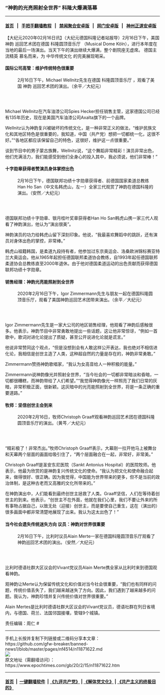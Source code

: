### “神韵的光亮照射全世界” 科隆大爆满落幕
------------------------

#### [首页](https://github.com/gfw-breaker/banned-news1/blob/master/README.md) &nbsp;&nbsp;|&nbsp;&nbsp; [手把手翻墙教程](https://github.com/gfw-breaker/guides/wiki) &nbsp;&nbsp;|&nbsp;&nbsp; [禁闻聚合安卓版](https://github.com/gfw-breaker/bn-android) &nbsp;&nbsp;|&nbsp;&nbsp; [网门安卓版](https://github.com/oGate2/oGate) &nbsp;&nbsp;|&nbsp;&nbsp; [神州正道安卓版](https://github.com/SzzdOgate/update) 



<div><p>
 【大纪元2020年02月16日讯】（大纪元德国科隆记者站报导）2月16日下午，美国
 <ok href="https://www.epochtimes.com/gb/tag/%E7%A5%9E%E9%9F%B5.html">
  神韵
 </ok>
 巡回艺术团在德国
 <ok href="https://www.epochtimes.com/gb/tag/%E7%A7%91%E9%9A%86%E5%9C%86%E9%A1%B6%E9%9F%B3%E4%B9%90%E5%8E%85.html">
  科隆圆顶音乐厅
 </ok>
 （Musical Dome Köln），进行本年度在当地的最后一场演出。当天下午的演出继续大爆满，整个剧院座无虚席。
 <ok href="https://www.epochtimes.com/gb/tag/%E5%BE%B7%E5%9B%BD%E4%B8%BB%E6%B5%81%E7%B2%BE%E8%8B%B1.html">
  德国主流精英
 </ok>
 慕名而来，为
 <ok href="https://www.epochtimes.com/gb/tag/%E4%B8%AD%E5%8D%8E%E4%BC%A0%E7%BB%9F%E6%96%87%E5%8C%96.html">
  中华传统文化
 </ok>
 的完美展现喝采。
</p>
<h4>
 国际公司高管：维护传统特色很重要
</h4>
<figure class="wp-caption aligncenter" id="attachment_11873819" style="width: 450px">
 <ok href="http://i.epochtimes.com/assets/uploads/2020/02/200216115740100101.jpg">
  <img alt="" class="wp-image-11873819 size-medium" src="http://i.epochtimes.com/assets/uploads/2020/02/200216115740100101-450x300.jpg"/>
 </ok>
 <br/><figcaption class="wp-caption-text">
  2月16日下午，Michael Wellnitz先生在德国
  <ok href="https://www.epochtimes.com/gb/tag/%E7%A7%91%E9%9A%86%E5%9C%86%E9%A1%B6%E9%9F%B3%E4%B9%90%E5%8E%85.html">
   科隆圆顶音乐厅
  </ok>
  ，观看了美国
  <ok href="https://www.epochtimes.com/gb/tag/%E7%A5%9E%E9%9F%B5.html">
   神韵
  </ok>
  巡回艺术团的演出。（余平／大纪元）
 </figcaption><br/>
</figure><br/>
<p>
 Michael Wellnitz在汽车油漆公司Spies Hecker担任销售主管，这家德国公司已经有135年历史，现在是美国汽车油漆公司Axalta旗下的一个品牌。
</p>
<p>
 Wellnitz认为神韵复兴被破坏的传统文化，是一种非常正义的做法，“维护民族文化和其地区特色是很重要的，我知道，中国（共产党）想把一切都统一化，这很不好。”“各地区都应该保留自己的特色，这很好，维护这一点很重要。”
</p>
<p>
 谈到节目中的男子蒙古族舞，Wellnitz说，“这个舞蹈非常精彩！演员非常出色，他们充满活力，我们能感受到他们全身心的投入其中，我必须说，他们非常棒！”
</p>
<h4>
 十字勋章获得者赞演员身体掌控出色
</h4>
<figure class="wp-caption aligncenter" id="attachment_11873964" style="width: 450px">
 <ok href="http://i.epochtimes.com/assets/uploads/2020/02/200216115704100101.jpg">
  <img alt="" class="wp-image-11873964 size-medium" src="http://i.epochtimes.com/assets/uploads/2020/02/200216115704100101-450x300.jpg"/>
 </ok>
 <br/><figcaption class="wp-caption-text">
  2月16日下午，德国联邦功绩十字勋章获得者、前德国国家柔道总教练Han Ho San（中文名韩虎山，左一）全家三代观赏了神韵在德国科隆的演出。（安然／大纪元）
 </figcaption><br/>
</figure><br/>
<p>
 德国联邦功绩十字勋章、银月桂叶奖章获得者Han Ho San韩虎山携一家三代人观看了神韵演出，他认为“演出很美”。
</p>
<p>
 神韵演员的功力给韩虎山留下深刻印象。他说，“我最喜欢舞蹈中的跳跃，还有演员对身体出色的掌控，非常棒。”
</p>
<p>
 韩虎山祖籍韩国，是柔道九段持有者，他参加过东京奥运会、洛桑欧洲锦标赛亚特兰大奥运会。他从1965年起担任德国联邦柔道协会教练，自1993年起任德国联邦柔道协会总教练直至2000年退休。由于他对德国柔道运动的出色贡献而获得德国联邦功绩十字勋章。
</p>
<h4>
 销售经理：神韵光亮能照射到全世界
</h4>
<figure class="wp-caption aligncenter" id="attachment_11873849" style="width: 450px">
 <ok href="http://i.epochtimes.com/assets/uploads/2020/02/200216115726100101.jpg">
  <img alt="" class="wp-image-11873849 size-medium" src="http://i.epochtimes.com/assets/uploads/2020/02/200216115726100101-450x300.jpg"/>
 </ok>
 <br/><figcaption class="wp-caption-text">
  2020年2月16日下午，Igor Zimmermann先生与朋友一起在德国科隆圆顶音乐厅，观看了美国神韵巡回艺术团带来演出。（余平／大纪元）
 </figcaption><br/>
</figure><br/>
<p>
 Igor Zimmermann先生是一家大公司的地区销售经理，他观看了神韵后感触很多。他表示，神韵节目中非常勇敢地提出一些话题，这让他非常惊讶，“例如一首歌中，歌词对进化论提出了质疑，甚至公开说进化论就是谎言。”
</p>
<p>
 他说非常赞同这个观点，“但是没想到会有人敢这样公开表达，我也绝对不相信进化论，我相信是创世主造了人类，这种超自然的力量是存在的，神韵非常勇敢。”
</p>
<p>
 Zimmermann赞扬神韵歌唱家，“我认为女高音给人一种积极的能量。”
</p>
<p>
 Zimmermann说神韵像光并照射全世界，“当今社会的一切都非常暗淡和昏暗，一切都很糟糕，而神韵带给了人们希望。”“我觉得神韵像光一样照亮了我们日常的灰暗，非常积极正面，很新颖。这灰暗中的光亮能照射到全世界，将是一条正确的重要道路。”
</p>
<h4>
 牧师：坚信创世主会到来
</h4>
<figure class="wp-caption aligncenter" id="attachment_11873618" style="width: 450px">
 <ok href="http://i.epochtimes.com/assets/uploads/2020/02/200216123527100101.jpg">
  <img alt="" class="wp-image-11873618 size-medium" src="http://i.epochtimes.com/assets/uploads/2020/02/200216123527100101-450x300.jpg"/>
 </ok>
 <br/><figcaption class="wp-caption-text">
  2020年2月16日，牧师Christoph Graaff观看神韵巡回艺术团在德国科隆圆顶音乐厅的演出。（黄芩／大纪元）
 </figcaption><br/>
</figure><br/>
<p>
 “精彩极了！非常杰出。”牧师Christoph Graaff表示，大幕刚一拉开他马上被舞台和天幕两个层面的画面给吸引住了，“两个层面融合在一起，非常好，非常美。”
</p>
<p>
 Christoph Graaff是圣安东尼医院（Sankt Antonius Hospital）的医院牧师。他表示，他最为欣赏的是神韵复兴传统文化的使命。“我认为把文化和使命融合起来，做得很好、很正确。因为我觉得，中国能为世界带来的更多，但不是当前的政治体制，是这种古老而又高雅的文化所带来的。”
</p>
<p>
 在神韵演出中，人们能看到最终创世主拯救了人类。Graaff坚信，人们在等待着创世主的到来。他表示，“创世主不在外面，他就在我们心里，我们不要让外来的所有事物占据自己，以致无处（迎接）创世主，而是要使自己重生，这在（演出的）很多画面中都非常清楚地展现了出来。我认为这太出色了！”
</p>
<h4>
 当今社会遗失传统迷失方向 议员：神韵对世界很重要
</h4>
<figure class="wp-caption aligncenter" id="attachment_11873828" style="width: 450px">
 <ok href="http://i.epochtimes.com/assets/uploads/2020/02/200216115710100101.jpg">
  <img alt="" class="wp-image-11873828 size-medium" src="http://i.epochtimes.com/assets/uploads/2020/02/200216115710100101-450x300.jpg"/>
 </ok>
 <br/><figcaption class="wp-caption-text">
  2月16日下午，比利时议员Alain Merte一家在德国科隆圆顶音乐厅观看了神韵巡回艺术团的演出。（安然／大纪元）
 </figcaption><br/>
</figure><br/>
<p>
 比利时德语社群大区议会的Vivant党议员Alain Merte携全家从比利时来到德国观看神韵。
</p>
<p>
 观神韵让Merte认为保留传统文化和价值对当今社会很重要，“我们也有同样的问题，传统价值丢失了，我们越来越迷失了方向。因此，我们遇到了越来越多的问题。我认为，神韵珍惜并复兴传统价值对世界很重要。”
</p>
<p>
 Alain Mertes是比利时德语社群大区议会的Vivant党议员，德语社群在列日省境内，与德国、荷兰、法国邻国接壤，管辖9个城镇。
</p>
<p>
 责任编辑：周仁 #
</p>
</div>
<hr/>
手机上长按并复制下列链接或二维码分享本文章：<br/>
https://github.com/gfw-breaker/banned-news1/blob/master/pages/nf4514/n11871622.md <br/>
<a href='https://github.com/gfw-breaker/banned-news1/blob/master/pages/nf4514/n11871622.md'><img src='https://github.com/gfw-breaker/banned-news1/blob/master/pages/nf4514/n11871622.md.png'/></a> <br/>
原文地址（需翻墙访问）：https://www.epochtimes.com/gb/20/2/15/n11871622.htm


------------------------
#### [首页](https://github.com/gfw-breaker/banned-news1/blob/master/README.md) &nbsp;|&nbsp; [一键翻墙软件](https://github.com/gfw-breaker/nogfw/blob/master/README.md) &nbsp;| [《九评共产党》](https://github.com/gfw-breaker/9ping.md/blob/master/README.md#九评之一评共产党是什么) | [《解体党文化》](https://github.com/gfw-breaker/jtdwh.md/blob/master/README.md) | [《共产主义的终极目的》](https://github.com/gfw-breaker/gczydzjmd.md/blob/master/README.md)


<img src='http://gfw-breaker.win/banned-news/pages/nf4514/n11871622.md' width='0px' height='0px'/>